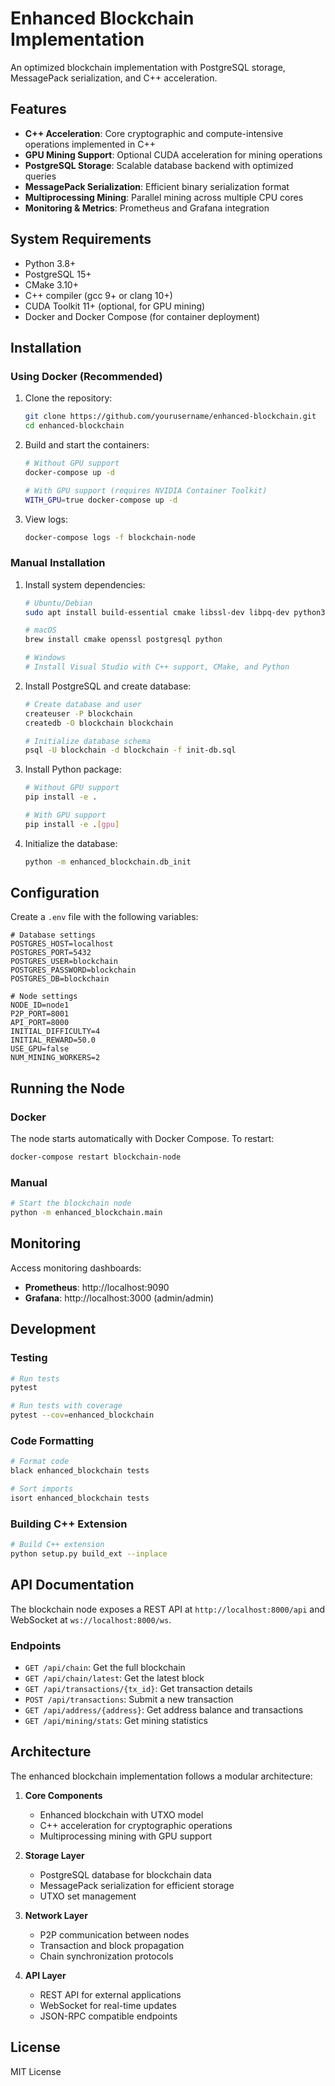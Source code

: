 # Enhanced Blockchain Implementation

An optimized blockchain implementation with PostgreSQL storage, MessagePack serialization, and C++ acceleration.

## Features

- **C++ Acceleration**: Core cryptographic and compute-intensive operations implemented in C++
- **GPU Mining Support**: Optional CUDA acceleration for mining operations
- **PostgreSQL Storage**: Scalable database backend with optimized queries
- **MessagePack Serialization**: Efficient binary serialization format
- **Multiprocessing Mining**: Parallel mining across multiple CPU cores
- **Monitoring & Metrics**: Prometheus and Grafana integration

## System Requirements

- Python 3.8+
- PostgreSQL 15+
- CMake 3.10+
- C++ compiler (gcc 9+ or clang 10+)
- CUDA Toolkit 11+ (optional, for GPU mining)
- Docker and Docker Compose (for container deployment)

## Installation

### Using Docker (Recommended)

1. Clone the repository:
   ```bash
   git clone https://github.com/yourusername/enhanced-blockchain.git
   cd enhanced-blockchain
   ```

2. Build and start the containers:
   ```bash
   # Without GPU support
   docker-compose up -d
   
   # With GPU support (requires NVIDIA Container Toolkit)
   WITH_GPU=true docker-compose up -d
   ```

3. View logs:
   ```bash
   docker-compose logs -f blockchain-node
   ```

### Manual Installation

1. Install system dependencies:
   ```bash
   # Ubuntu/Debian
   sudo apt install build-essential cmake libssl-dev libpq-dev python3-dev
   
   # macOS
   brew install cmake openssl postgresql python
   
   # Windows
   # Install Visual Studio with C++ support, CMake, and Python
   ```

2. Install PostgreSQL and create database:
   ```bash
   # Create database and user
   createuser -P blockchain
   createdb -O blockchain blockchain
   
   # Initialize database schema
   psql -U blockchain -d blockchain -f init-db.sql
   ```

3. Install Python package:
   ```bash
   # Without GPU support
   pip install -e .
   
   # With GPU support
   pip install -e .[gpu]
   ```

4. Initialize the database:
   ```bash
   python -m enhanced_blockchain.db_init
   ```

## Configuration

Create a `.env` file with the following variables:

```
# Database settings
POSTGRES_HOST=localhost
POSTGRES_PORT=5432
POSTGRES_USER=blockchain
POSTGRES_PASSWORD=blockchain
POSTGRES_DB=blockchain

# Node settings
NODE_ID=node1
P2P_PORT=8001
API_PORT=8000
INITIAL_DIFFICULTY=4
INITIAL_REWARD=50.0
USE_GPU=false
NUM_MINING_WORKERS=2
```

## Running the Node

### Docker

The node starts automatically with Docker Compose. To restart:

```bash
docker-compose restart blockchain-node
```

### Manual

```bash
# Start the blockchain node
python -m enhanced_blockchain.main
```

## Monitoring

Access monitoring dashboards:

- **Prometheus**: http://localhost:9090
- **Grafana**: http://localhost:3000 (admin/admin)

## Development

### Testing

```bash
# Run tests
pytest

# Run tests with coverage
pytest --cov=enhanced_blockchain
```

### Code Formatting

```bash
# Format code
black enhanced_blockchain tests

# Sort imports
isort enhanced_blockchain tests
```

### Building C++ Extension

```bash
# Build C++ extension
python setup.py build_ext --inplace
```

## API Documentation

The blockchain node exposes a REST API at `http://localhost:8000/api` and WebSocket at `ws://localhost:8000/ws`.

### Endpoints

- `GET /api/chain`: Get the full blockchain
- `GET /api/chain/latest`: Get the latest block
- `GET /api/transactions/{tx_id}`: Get transaction details
- `POST /api/transactions`: Submit a new transaction
- `GET /api/address/{address}`: Get address balance and transactions
- `GET /api/mining/stats`: Get mining statistics

## Architecture

The enhanced blockchain implementation follows a modular architecture:

1. **Core Components**
   - Enhanced blockchain with UTXO model
   - C++ acceleration for cryptographic operations
   - Multiprocessing mining with GPU support

2. **Storage Layer**
   - PostgreSQL database for blockchain data
   - MessagePack serialization for efficient storage
   - UTXO set management

3. **Network Layer**
   - P2P communication between nodes
   - Transaction and block propagation
   - Chain synchronization protocols

4. **API Layer**
   - REST API for external applications
   - WebSocket for real-time updates
   - JSON-RPC compatible endpoints

## License

MIT License
